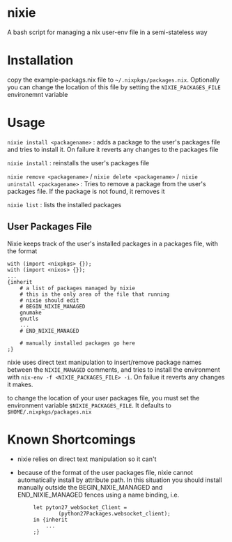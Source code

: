 # nixie
A bash script for managing a nix user-env file in a semi-stateless way

# Installation
copy the example-packags.nix file to `~/.nixpkgs/packages.nix`. Optionally
you can change the location of this file by setting the `NIXIE_PACKAGES_FILE`
environemnt variable 

# Usage

`nixie install <packagename>` : adds a package to the user's packages file
and tries to install it. On failure it reverts any changes to the packages
file

`nixie install` : reinstalls the user's packages file

`nixie remove <packagename>` / 
`nixie delete <packagename>` /`
 nixie uninstall <packagename>` : Tries to remove a package from the user's
 packages file. If the package is not found, it removes it

 `nixie list` : lists the installed packages

## User Packages File
Nixie keeps track of the user's installed packages in a packages file,
with the format

    with (import <nixpkgs> {});
    with (import <nixos> {});
    ...
    {inherit
        # a list of packages managed by nixie
        # this is the only area of the file that running
        # nixie should edit
        # BEGIN_NIXIE_MANAGED
        gnumake
        gnutls
        ...
        # END_NIXIE_MANAGED

        # manually installed packages go here   
    ;}

nixie uses direct text manipulation to insert/remove package names
between the `NIXIE_MANAGED` comments, and tries to install the
environment with `nix-env -f <NIXIE_PACKAGES_FILE> -i`. On failue
it reverts any changes it makes.

to change the location of your user packages file, you must set the
environment variable `$NIXIE_PACKAGES_FILE`. It defaults to 
`$HOME/.nixpkgs/packages.nix`

# Known Shortcomings
 - nixie relies on direct text manipulation so it can't
 - because of the format of the user packages file, nixie cannot
    automatically install by attribute path. In this situation you should
    install manually outside the BEGIN_NIXIE_MANAGED and 
    END_NIXIE_MANAGED fences using a name binding, i.e.

            let pyton27_webSocket_Client =
                    (python27Packages.websocket_client);
            in {inherit 
                ...
            ;}


